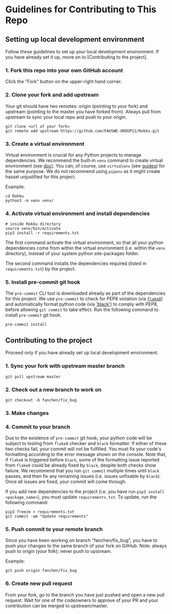 # Guidelines for Contributing to This Repo
## Setting up local development environment
Follow these guidelines to set up your local development environment. If you have already set it up, move on to [Contributing to the project].

### 1. Fork this repo into your own GitHub account
Click the "Fork" button on the upper-right hand corner.

### 2. Clone your fork and add upstream
Your git should have two remotes: origin (pointing to your fork) and upstream (pointing to the master you have forked from). Always pull from upstream to sync your local repo and push to your origin.

```
git clone <url of your fork>
git remote add upstream https://github.com/FAUSWE-GROUP11/Rokku.git
```

### 3. Create a virtual environment
Virtual environment is crucial for any Python projects to manage dependencies. We recommend the built-in `venv` command to create virtual environment (see [doc](https://docs.python.org/3/tutorial/venv.html)). You can, of course, use `virtualenv` (see [guides](https://python-guide-kr.readthedocs.io/ko/latest/dev/virtualenvs.html)) for the same purpose. We do not recommend using `pipenv` as it might create hassel unjustified for this project.

Example:

```
cd Rokku
python3 -m venv venv/
```

### 4. Activate virtual environment and install dependencies
```
# inside Rokku directory
source venv/bin/activate
pip3 install -r requirements.txt
```
The first command activate the virtual environment, so that all your python dependencies come from within the virtual environment (i.e. within the `venv` directory), instead of your system python site-packages folder.

The second command installs the dependencies required (listed in `requirements.txt`) by the project.

### 5. Install pre-commit git hook
The `pre-commit` CLI tool is downloaded already as part of the dependencies for this project. We use `pre-commit` to check for PEP8 violation (via [`flake8`](http://flake8.pycqa.org/en/latest/index.html)) and automatically format python code (via ['black'](https://github.com/psf/black)) to comply with PEP8, before allowing `git commit` to take effect. Run the following command to install `pre-commit` git hook.

`pre-commit install`

## Contributing to the project
Proceed only if you have already set up local development environment.

### 1. Sync your fork with upstream master branch
`git pull upstream master`

### 2. Check out a new branch to work on
`git checkout -b fanchen/fix_bug`

### 3. Make changes

### 4. Commit to your branch
Due to the existence of `pre-commit` git hook, your python code will be subject to testing from `flake8` checker and `black` formatter. If either of these two checks fail, your commit will not be fulfilled. You must fix your code's formatting according to the error message shown on the console. Note that, if `flake8` is triggered before `black`, some of the formatting issue reported from `flake8` could be already fixed by `black`, despite both checks show failure. We recommend that you run `git commit` multiple times until `black` passes, and then fix any remaining issues (i.e. issues unfixable by `black`). Once all issues are fixed, your commit will come through.

If you add new dependencies to the project (i.e. you have run `pip3 install <package_name>`), you must update `requirements.txt`. To update, run the following command:

```
pip3 freeze > requirements.txt
git commit -am "Update requirements"
```

### 5. Push commit to your remote branch
Since you have been working on branch "fanchen/fix_bug", you have to push your changes to the same branch of your fork on GitHub. Note: always push to origin (your folk); never push to upstream.

Example:

`git push origin fanchen/fix_bug`

### 6. Create new pull request
From your fork, go to the branch you have just pushed and open a new pull request. Wait for one of the codeowners to approve of your PR and your contribution can be merged to upstream/master.
